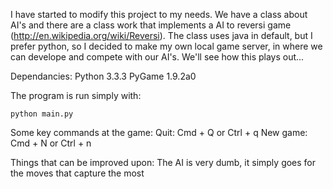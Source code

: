 I have started to modify this project to my needs. We have a class about AI's and there are a class work that implements a AI to reversi game (http://en.wikipedia.org/wiki/Reversi). The class uses java in default, but I prefer python, so I decided to make my own local game server, in where we can develope and compete with our AI's.
We'll see how this plays out...

Dependancies:
    Python 3.3.3
    PyGame 1.9.2a0

The program is run simply with:

    python main.py

Some key commands at the game:
	Quit: Cmd + Q or Ctrl + q
	New game: Cmd + N or Ctrl + n

Things that can be improved upon:
    The AI is very dumb, it simply goes for the moves that capture the most
